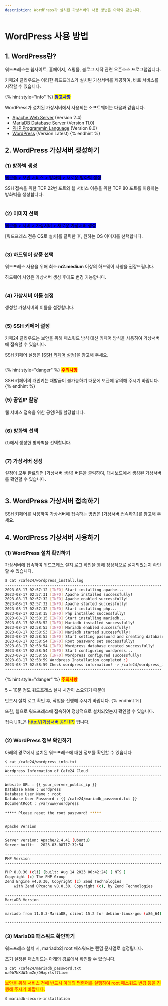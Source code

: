 ```yaml
---
description: WordPress가 설치된 가상서버의 사용 방법은 아래와 같습니다.
---
```


# WordPress 사용 방법

## 1. WordPress란?

워드프레스는 웹사이트, 홈페이지, 쇼핑몰, 블로그 제작 관련 오픈소스 프로그램입니다.

카페24 클라우드는 이러한 워드프레스가 설치된 가상서버를 제공하여, 바로 서비스를 시작할 수 있습니다.

{% hint style="info" %}
<mark style="color:blue;">**참고사항**</mark>

WordPress가 설치된 가상서버에서 사용되는 소프트웨어는 다음과 같습니다.

* [Apache Web Server](https://httpd.apache.org/) (Version 2.4)
* [MariaDB Database Server](https://mariadb.org/) (Version 11.0)
* [PHP Programmin Language](https://www.php.net/) (Version 8.0)
* [WordPress](https://wordpress.com/ko/) (Version Latest)
{% endhint %}







## 2. WordPress 가상서버 생성하기

### (1) 방화벽 생성

<mark style="background-color:blue;">웹콘솔 > 보안 서비스 > 방화벽 > 새로운 방화벽 생성</mark>

SSH 접속을 위한 TCP 22번 포트와 웹 서비스 이용을 위한 TCP 80 포트를 허용하는 방화벽을 생성합니다.

<div align="left">

<figure><img src="../../../.gitbook/assets/방화벽생성.png" alt=""><figcaption></figcaption></figure>

</div>





### (2) 이미지 선택

<mark style="background-color:blue;">웹콘솔 > 서버 > 가상서버 > 새로운 가상서버 생성</mark>

\[워드프레스 전용 OS로 설치]를 클릭한 후, 원하는 OS 이미지를 선택합니다.

<figure><img src="../../../.gitbook/assets/스크린샷 2023-12-13 091008.png" alt=""><figcaption></figcaption></figure>





### (3) 하드웨어 상품 선택

워드프레스 사용을 위해 최소 **m2.medium** 이상의 하드웨어 사양을 권장드립니다.

하드웨어 사양은 가상서버 생성 후에도 변경 가능합니다.

<div align="left">

<figure><img src="../../../.gitbook/assets/하드웨어상품선택.png" alt=""><figcaption></figcaption></figure>

</div>





### (4) 가상서버 이름 설정

생성할 가상서버의 이름을 설정합니다.

<div align="left">

<figure><img src="../../../.gitbook/assets/가상서버이름설정.png" alt=""><figcaption></figcaption></figure>

</div>





### (5) SSH 키페어 설정

카페24 클라우드는 보안을 위해 패스워드 방식 대신 키페어 방식을 사용하여 가상서버에 접속할 수 있습니다.

SSH 키페어 설정은 [\[SSH 키페어 설정\]](https://docs.cafe24cloud.com/home/server/server/create#5.-ssh)을 참고해 주세요.

<div align="left">

<figure><img src="../../../.gitbook/assets/SSH키페어설정.png" alt=""><figcaption></figcaption></figure>

</div>

{% hint style="danger" %}
<mark style="color:red;">**주의사항**</mark>

SSH 키페어의 개인키는 재발급이 불가능하기 때문에 보관에 유의해 주시기 바랍니다.
{% endhint %}





### (5) 공인IP 할당

웹 서비스 접속을 위한 공인IP를 할당합니다.

<div align="left">

<figure><img src="../../../.gitbook/assets/공인IP할당.png" alt=""><figcaption></figcaption></figure>

</div>





### (6) 방화벽 선택

(1)에서 생성한 방화벽을 선택합니다.

<div align="left">

<figure><img src="../../../.gitbook/assets/방화벽설정.png" alt=""><figcaption></figcaption></figure>

</div>





### (7) 가상서버 생성

설정이 모두 완료되면 \[가상서버 생성] 버튼을 클릭하여, 대시보드에서 생성된 가상서버를 확인할 수 있습니다.

<div align="left">

<figure><img src="../../../.gitbook/assets/가상서버생성.png" alt=""><figcaption></figcaption></figure>

</div>







## 3. WordPress 가상서버 접속하기

SSH 키페어를 사용하여 가상서버에 접속하는 방법은 [\[가상서버 접속하기\]](https://docs.cafe24cloud.com/home/server/server/connect/keypair#2.)를 참고해 주세요.







## 4. WordPress 가상서버 사용하기

### (1) WordPress 설치 확인하기

가상서버에 접속하여 워드프레스 설치 로그 확인을 통해 정상적으로 설치되었는지 확인할 수 있습니다.

```sh
$ cat /cafe24/wordpress_install.log
----------------------------------------------------------------------
2023-08-17 02:57:12 [INFO] Start installing apache...
2023-08-17 02:57:31 [INFO] Apache installed successfully!
2023-08-17 02:57:32 [INFO] Apache enabled successfully!
2023-08-17 02:57:32 [INFO] Apache started successfully!
2023-08-17 02:57:32 [INFO] Start installing php...
2023-08-17 02:58:15 [INFO] Php installed successfully!
2023-08-17 02:58:15 [INFO] Start installing mariadb...
2023-08-17 02:58:52 [INFO] Mariadb installed successfully!
2023-08-17 02:58:53 [INFO] Mariadb enabled successfully!
2023-08-17 02:58:53 [INFO] Mariadb started successfully!
2023-08-17 02:58:53 [INFO] Start setting password and creating database...
2023-08-17 02:58:54 [INFO] Root password set successfully!
2023-08-17 02:58:54 [INFO] Wordpress database created successfully!
2023-08-17 02:58:54 [INFO] Start configuring wordpress...
2023-08-17 02:58:59 [INFO] Wordpress configured successfully!
2023-08-17 02:58:59 Wordpress Installation completed :)
2023-08-17 02:58:59 Check wordpress information! -> /cafe24/wordpress_info.txt
----------------------------------------------------------------------
```

{% hint style="danger" %}
<mark style="color:red;">**주의사항**</mark>

5 \~ 10분 정도 워드프레스 설치 시간이 소요되기 때문에

반드시 설치 로그 확인 후, 작업을 진행해 주시기 바랍니다.
{% endhint %}

또한, 웹으로 워드프레스에 접속하여 정상적으로 설치되었는지 확인할 수 있습니다.

접속 URL은 <mark style="color:blue;">http://{가상서버 공인 IP}</mark> 입니다.

<div align="left">

<figure><img src="../../../.gitbook/assets/접속확인.png" alt=""><figcaption></figcaption></figure>

</div>





### (2) WordPress 정보 확인하기

아래의 경로에서 설치된 워드프레스에 대한 정보를 확인할 수 있습니다

```sh
$ cat /cafe24/wordpress_info.txt
----------------------------------------------------------------------
Wordpress Information of Cafe24 Cloud
----------------------------------------------------------------------

Website URL : {{ your_server_public_ip }}
Database Name : wordpress
Database User Name : root
Database User Password : {{ /cafe24/mariadb_password.txt }}
DocumentRoot : /var/www/wordpress

***** Please reset the root password! *****

----------------------------------------------------------------------
Apache Version
----------------------------------------------------------------------

Server version: Apache/2.4.41 (Ubuntu)
Server built:   2023-03-08T17:32:54

----------------------------------------------------------------------
PHP Version
----------------------------------------------------------------------

PHP 8.0.30 (cli) (built: Aug 14 2023 06:42:24) ( NTS )
Copyright (c) The PHP Group
Zend Engine v4.0.30, Copyright (c) Zend Technologies
    with Zend OPcache v8.0.30, Copyright (c), by Zend Technologies

----------------------------------------------------------------------
MariaDB Version
----------------------------------------------------------------------

mariadb from 11.0.3-MariaDB, client 15.2 for debian-linux-gnu (x86_64) using readline 5.2

----------------------------------------------------------------------
```





### (3) MariaDB 패스워드 확인하기

워드프레스 설치 시, mariadb의 root 패스워드는 랜덤 문자열로 설정됩니다.

초기 설정된 패스워드는 아래의 경로에서 확인할 수 있습니다.

```sh
$ cat /cafe24/mariadb_password.txt
oa9b7NXUWInmZn/DHxprlsf7Liw=
```

<mark style="color:red;">보안을 위해 서비스 전에 반드시 아래의 명령어를 실행하여 root 패스워드 변경 등을 진행해 주시기 바랍니다.</mark>

```
$ mariadb-secure-installation
```

